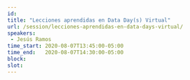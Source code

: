 ```yaml
---
id: 
title: "Lecciones aprendidas en Data Day(s) Virtual"
url: /session/lecciones-aprendidas-en-data-days-virtual/
speakers:
 - Jesús Ramos
time_start: 2020-08-07T13:45:00-05:00
time_end:   2020-08-07T14:30:00-05:00
block: 
slot: 
---
```


